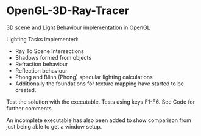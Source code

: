 # OpenGL-3D-Ray-Tracer
3D scene and Light Behaviour implementation in OpenGL

Lighting Tasks Implemented:
- Ray To Scene Intersections
- Shadows formed from objects
- Refraction behaviour
- Reflection behaviour
- Phong and Blinn (Phong) specular lighting calculations
- Additionally the foundations for texture mapping have started to be created.

Test the solution with the executable. Tests using keys F1-F6.
See Code for further comments

An incomplete executable has also been added to show comparison from just being able to get a window setup.